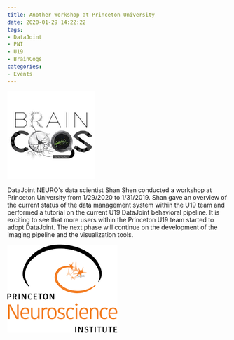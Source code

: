 ```yaml
---
title: Another Workshop at Princeton University
date: 2020-01-29 14:22:22
tags:
- DataJoint
- PNI
- U19
- BrainCogs
categories: 
- Events
---
```

![](/static/posts/A-Workshop-at-Princeton-University/braincogs.png "Brain Cogs Logo")

DataJoint NEURO's data scientist Shan Shen conducted a workshop at Princeton University from 1/29/2020 to 1/31/2019. Shan gave an overview of the current status of the data management system within the U19 team and performed a tutorial on the current U19 DataJoint behavioral pipeline. It is exciting to see that more users within the Princeton U19 team started to adopt DataJoint. The next phase will continue on the development of the imaging pipeline and the visualization tools.

![](/static/posts/A-Workshop-at-Princeton-University/PNI%20logo.png "PNI Logo")